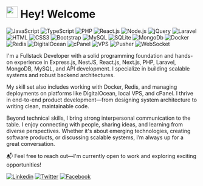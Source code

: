 <h1><img src="https://emojis.slackmojis.com/emojis/images/1531849430/4246/blob-sunglasses.gif?1531849430" width="30"/> Hey! Welcome </h1>

![JavaScript](https://img.shields.io/badge/JavaScript-F7DF1E?style=flat-square&logo=javascript&logoColor=black)
![TypeScript](https://img.shields.io/badge/TypeScript-007ACC?style=flat-square&logo=typescript&logoColor=white)
![PHP](https://img.shields.io/badge/PHP-777BB4?style=flat-square&logo=php&logoColor=white)
![React.js](https://img.shields.io/badge/React.js-0081CB?style=flat-square&logo=react&logoColor=61DAFB)
![Node.js](https://img.shields.io/badge/Node.js-43853D?style=flat-square&logo=node.js&logoColor=white)
![jQuery](https://img.shields.io/badge/jQuery-0769AD?style=flat-square&logo=jquery&logoColor=white)
![Laravel](https://img.shields.io/badge/Laravel-FF2D20?style=flat-square&logo=laravel&logoColor=white)
![HTML](https://img.shields.io/badge/HTML5-E34F26?style=flat-square&logo=html5&logoColor=white)
![CSS3](https://img.shields.io/badge/CSS3-1572B6?style=flat-square&logo=css3&logoColor=white)
![Bootstrap](https://img.shields.io/badge/Bootstrap-563D7C?style=flat-square&logo=bootstrap&logoColor=white)
![MySQL](https://img.shields.io/badge/MySQL-005C84?style=flat-square&logo=mysql&logoColor=white)
![SQLite](https://img.shields.io/badge/SQLite-07405E?style=flat-square&logo=sqlite&logoColor=white)
![MongoDb](https://img.shields.io/badge/MongoDB-005C84?style=flat-square&logo=mongodb&logoColor=green)
![Docker](https://img.shields.io/badge/Docker-2496ED?style=flat-square&logo=docker&logoColor=white)
![Redis](https://img.shields.io/badge/Redis-DC382D?style=flat-square&logo=redis&logoColor=white)
![DigitalOcean](https://img.shields.io/badge/DigitalOcean-0080FF?style=flat-square&logo=digitalocean&logoColor=white)
![cPanel](https://img.shields.io/badge/cPanel-FF6C2C?style=flat-square&logo=cpanel&logoColor=white)
![VPS](https://img.shields.io/badge/VPS-3B3B3B?style=flat-square&logo=serverfault&logoColor=white)
![Pusher](https://img.shields.io/badge/Pusher-020121?style=flat-square&logo=pusher&logoColor=white)
![WebSocket](https://img.shields.io/badge/WebSocket-000000?style=flat-square&logo=webstorm&logoColor=white)

I'm a Fullstack Developer with a solid programming foundation and hands-on experience in Express.js, NestJS, React.js, Next.js, PHP, Laravel, MongoDB, MySQL, and API development. I specialize in building scalable systems and robust backend architectures.

My skill set also includes working with Docker, Redis, and managing deployments on platforms like DigitalOcean, local VPS, and cPanel. I thrive in end-to-end product development—from designing system architecture to writing clean, maintainable code.

Beyond technical skills, I bring strong interpersonal communication to the table. I enjoy connecting with people, sharing ideas, and learning from diverse perspectives. Whether it's about emerging technologies, creating software products, or discussing scalable systems, I’m always up for a great conversation.

📬 Feel free to reach out—I'm currently open to work and exploring exciting opportunities!



[![Linkedin](https://img.shields.io/badge/LinkedIn-0077B5?style=flat-square&logo=linkedin&logoColor=white)](https://www.linkedin.com/in/mithen-bd/) 
[![Twitter](https://img.shields.io/badge/Twitter-1DA1F2?style=flat-square&logo=twitter&logoColor=white)](https://twitter.com/mithen_bd)
[![Facebook](https://img.shields.io/badge/Facebook-1877F2?style=flat-square&logo=facebook&logoColor=white)](https://www.facebook.com/minhaz.dev/)
